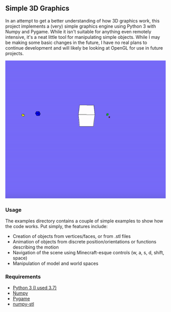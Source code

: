 ## Simple 3D Graphics

In an attempt to get a better understanding of how 3D graphics work, this project implements a (very) simple graphics engine using Python 3 with Numpy and Pygame. While it isn't suitable for anything even remotely intensive, it's a neat little tool for manipulating simple objects. While I may be making some basic changes in the future, I have no real plans to continue development and will likely be looking at OpenGL for use in future projects.

![Orbit](https://github.com/haydengunraj/simple_3d_graphics/blob/master/examples/data/orbit.gif "Orbit")

### Usage

The examples directory contains a couple of simple examples to show how the code works. Put simply, the features include:

- Creation of objects from vertices/faces, or from .stl files
- Animation of objects from discrete position/orientations or functions describing the motion
- Navigation of the scene using Minecraft-esque controls (w, a, s, d, shift, space)
- Manipulation of model and world spaces

### Requirements

- [Python 3 (I used 3.7)](https://www.python.org/)
- [Numpy](http://www.numpy.org/)
- [Pygame](https://www.pygame.org/)
- [numpy-stl](https://pypi.org/project/numpy-stl/)